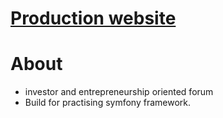 # [Production website](http://www.cyrillestr.fr)
# About 
- investor and entrepreneurship oriented forum
- Build for practising symfony framework.
